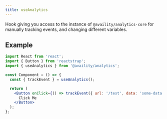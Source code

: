 ```yaml
---
title: useAnalytics
---
```


Hook giving you access to the instance of `@availity/analytics-core` for manually tracking events, and changing different variables.

## Example

```jsx
import React from 'react';
import { Button } from 'reactstrap';
import { useAnalytics } from '@availity/analytics';

const Component = () => {
  const { trackEvent } = useAnalytics();

  return (
    <Button onClick={() => trackEvent({ url: '/test', data: 'some-data' })}>
      Click Me
    </Button>
  );
};
```
